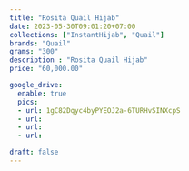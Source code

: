 ```yaml
---
title: "Rosita Quail Hijab"
date: 2023-05-30T09:01:20+07:00
collections: ["InstantHijab", "Quail"]
brands: "Quail"
grams: "300"
description : "Rosita Quail Hijab"
price: "60,000.00"

google_drive:
  enable: true
  pics:
  - url: 1gC82Dqyc4byPYEOJ2a-6TURHvSINXcpS
  - url: 
  - url: 
  - url: 

draft: false
---
```


    
  
